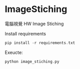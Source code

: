 # ImageStiching 

電腦視覺 HW Image Stiching <br>

Install requirements
```C
pip install -r requirements.txt
```

Exeucte:
```C
python image_stiching.py
```
